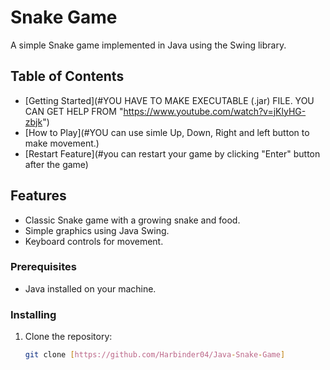 # Snake Game
A simple Snake game implemented in Java using the Swing library.

## Table of Contents

- [Getting Started](#YOU HAVE TO MAKE EXECUTABLE (.jar) FILE. YOU CAN GET HELP FROM "https://www.youtube.com/watch?v=jKlyHG-zbjk")
- [How to Play](#YOU can use simle Up, Down, Right and left button to make movement.)
- [Restart Feature](#you can restart your game by clicking "Enter" button after the game)

## Features

- Classic Snake game with a growing snake and food.
- Simple graphics using Java Swing.
- Keyboard controls for movement.

### Prerequisites

- Java installed on your machine.

### Installing

1. Clone the repository:

   ```bash
   git clone [https://github.com/Harbinder04/Java-Snake-Game]



